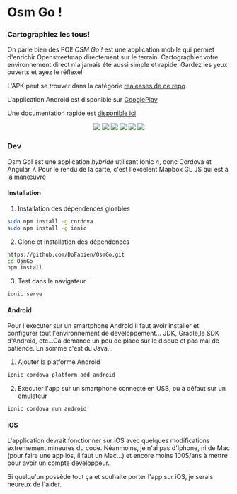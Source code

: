# Osm Go ! 

### Cartographiez les tous! 

On parle bien des POI! 
*OSM Go !* est une application mobile qui permet d'enrichir Openstreetmap directement sur le terrain.
Cartographier votre environnement direct n'a jamais été aussi simple et rapide. Gardez les yeux ouverts et ayez le réflexe! 

L'APK peut se trouver dans la catégorie [realeases de ce repo](https://github.com/DoFabien/OsmGo/releases) 

L'application Android est disponible sur [GooglePlay](https://play.google.com/store/apps/details?id=fr.dogeo.osmgo)

Une documentation rapide est [disponible ici](https://github.com/DoFabien/OsmGo/wiki)

 <p align="center">
  <img src="https://raw.githubusercontent.com/wiki/DoFabien/OsmGo/assets/map-vt.png?raw=true"/>
  <img src="https://raw.githubusercontent.com/wiki/DoFabien/OsmGo/assets/map-ortho.png?raw=true"/>
  <img src="https://raw.githubusercontent.com/wiki/DoFabien/OsmGo/assets/fiche.png?raw=true"/>
  <img src="https://raw.githubusercontent.com/wiki/DoFabien/OsmGo/assets/map-modif.png?raw=true"/>
  <img src="https://raw.githubusercontent.com/wiki/DoFabien/OsmGo/assets/select-primary-tag-velo.png?raw=true"/>
  <img src="https://raw.githubusercontent.com/wiki/DoFabien/OsmGo/assets/send-data.png"/>
</p>


### Dev
Osm Go! est une application *hybride* utilisant Ionic 4, donc Cordova et Angular 7. Pour le rendu de la carte, c'est l'excelent Mapbox GL JS qui est à la manœuvre

#### Installation 
1) Installation des dépendences gloables
```sh
sudo npm install -g cordova
sudo npm install -g ionic
```
2) Clone et installation des dépendences
```sh
https://github.com/DoFabien/OsmGo.git
cd OsmGo
npm install
```
3) Test dans le navigateur
```sh
ionic serve 
```

#### Android
Pour l'executer sur un smartphone Android il faut avoir installer et configurer tout l'environnement de developpement... JDK, Gradle,le SDK d'Android, etc...Ca demande un peu de place sur le disque et pas mal de patience. En somme c'est du Java...

1) Ajouter la platforme Android
```sh
ionic cordova platform add android
```
2) Executer l'app sur un smartphone connecté en USB, ou à défaut sur un emulateur 
```sh
ionic cordova run android
```

#### iOS
L'application devrait fonctionner sur iOS avec quelques modifications extremement mineures du code.
Néanmoins, je n'ai pas d'Iphone, ni de Mac (pour faire une app ios, il faut un Mac...) et encore moins 100$/ans à mettre pour avoir un compte developpeur.

Si quelqu'un possède tout ça et souhaite porter l'app sur iOS, je serais heureux de l'aider.